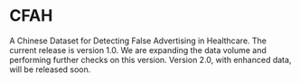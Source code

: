 # CFAH
A Chinese Dataset for Detecting False Advertising in Healthcare.
The current release is version 1.0. We are expanding the data volume and performing further checks on this version. Version 2.0, with enhanced data, will be released soon.
